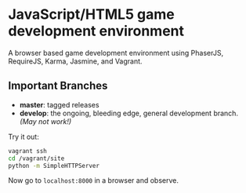 # JavaScript/HTML5 game development environment
A browser based game development environment using PhaserJS, RequireJS, Karma, Jasmine, and Vagrant.

## Important Branches
- **master**: tagged releases
- **develop**: the ongoing, bleeding edge, general development branch. *(May not work!)*

Try it out:

```bash
vagrant ssh
cd /vagrant/site
python -m SimpleHTTPServer
```

Now go to `localhost:8000` in a browser and observe.

